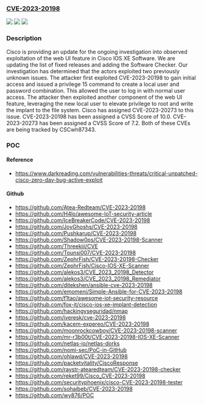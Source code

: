 ### [CVE-2023-20198](https://cve.mitre.org/cgi-bin/cvename.cgi?name=CVE-2023-20198)
![](https://img.shields.io/static/v1?label=Product&message=Cisco%20IOS%20XE%20Software&color=blue)
![](https://img.shields.io/static/v1?label=Version&message=%3D%2016.1.1%20&color=brighgreen)
![](https://img.shields.io/static/v1?label=Vulnerability&message=n%2Fa&color=brighgreen)

### Description

Cisco is providing an update for the ongoing investigation into observed exploitation of the web UI feature in Cisco IOS XE Software. We are updating the list of fixed releases and adding the Software Checker. Our investigation has determined that the actors exploited two previously unknown issues. The attacker first exploited CVE-2023-20198 to gain initial access and issued a privilege 15 command to create a local user and password combination. This allowed the user to log in with normal user access. The attacker then exploited another component of the web UI feature, leveraging the new local user to elevate privilege to root and write the implant to the file system. Cisco has assigned CVE-2023-20273 to this issue. CVE-2023-20198 has been assigned a CVSS Score of 10.0. CVE-2023-20273 has been assigned a CVSS Score of 7.2. Both of these CVEs are being tracked by CSCwh87343.

### POC

#### Reference
- https://www.darkreading.com/vulnerabilities-threats/critical-unpatched-cisco-zero-day-bug-active-exploit

#### Github
- https://github.com/Atea-Redteam/CVE-2023-20198
- https://github.com/H4lo/awesome-IoT-security-article
- https://github.com/IceBreakerCode/CVE-2023-20198
- https://github.com/JoyGhoshs/CVE-2023-20198
- https://github.com/Pushkarup/CVE-2023-20198
- https://github.com/Shadow0ps/CVE-2023-20198-Scanner
- https://github.com/Threekiii/CVE
- https://github.com/Tounsi007/CVE-2023-20198
- https://github.com/ZephrFish/CVE-2023-20198-Checker
- https://github.com/ZephrFish/Cisco-IOS-XE-Scanner
- https://github.com/alekos3/CVE_2023_20198_Detector
- https://github.com/alekos3/CVE_2023_20198_Remediator
- https://github.com/ditekshen/ansible-cve-2023-20198
- https://github.com/emomeni/Simple-Ansible-for-CVE-2023-20198
- https://github.com/f1tao/awesome-iot-security-resource
- https://github.com/fox-it/cisco-ios-xe-implant-detection
- https://github.com/hackingyseguridad/nmap
- https://github.com/iveresk/cve-2023-20198
- https://github.com/kacem-expereo/CVE-2023-20198
- https://github.com/moonrockcowboy/CVE-2023-20198-scanner
- https://github.com/mr-r3b00t/CVE-2023-20198-IOS-XE-Scanner
- https://github.com/netlas-io/netlas-dorks
- https://github.com/nomi-sec/PoC-in-GitHub
- https://github.com/ohlawd/CVE-2023-20198
- https://github.com/packetvitality/CiscoResponse
- https://github.com/raystr-atearedteam/CVE-2023-20198-checker
- https://github.com/reket99/Cisco_CVE-2023-20198
- https://github.com/securityphoenix/cisco-CVE-2023-20198-tester
- https://github.com/sohaibeb/CVE-2023-20198
- https://github.com/wy876/POC

